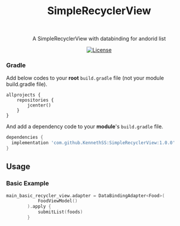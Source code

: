 <h1 align="center">SimpleRecyclerView</h1></br>

<p align="center">
A SimpleRecyclerView with databinding for andorid list
</p>

<p align="center">
  <a href="https://opensource.org/licenses/Apache-2.0"><img alt="License" src="https://img.shields.io/badge/License-Apache%202.0-blue.svg"/></a>
</p>

### Gradle 
Add below codes to your **root** `build.gradle` file (not your module build.gradle file).
```
allprojects {
    repositories {
        jcenter()
    }
}
```
And add a dependency code to your **module**'s `build.gradle` file.
```gradle
dependencies {
  implementation 'com.github.KennethSS:SimpleRecyclerView:1.0.0'
}
```

## Usage
### Basic Example
```kotlin
main_basic_recycler_view.adapter = DataBindingAdapter<Food>(
            FoodViewModel()
        ).apply {
            submitList(foods)
        }
```
